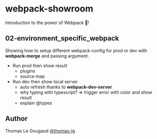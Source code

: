 # webpack-showroom

Introduction to the power of Webpack 🚀!

## 02-environment_specific_webpack

Showing how to setup different webpack-config for prod or dev with **webpack-merge** and passing argument.

- Run prod then show result
  - plugins
  - source map
- Run dev then show local server
  - auto refresh thanks to **webpack-dev-server**
  - why typing with typescript? => trigger error with color and show result
  - explain @types

## Author

Thomas Le Gougaud [@thomas-lg](https://github.com/thomas-lg)
